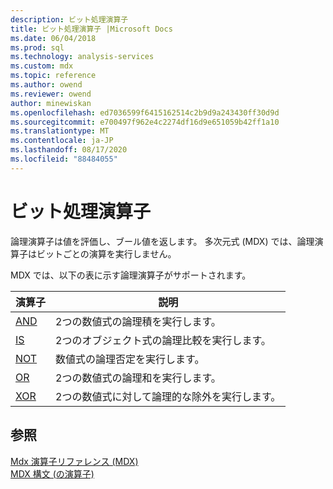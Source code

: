 ```yaml
---
description: ビット処理演算子
title: ビット処理演算子 |Microsoft Docs
ms.date: 06/04/2018
ms.prod: sql
ms.technology: analysis-services
ms.custom: mdx
ms.topic: reference
ms.author: owend
ms.reviewer: owend
author: minewiskan
ms.openlocfilehash: ed7036599f6415162514c2b9d9a243430ff30d9d
ms.sourcegitcommit: e700497f962e4c2274df16d9e651059b42ff1a10
ms.translationtype: MT
ms.contentlocale: ja-JP
ms.lasthandoff: 08/17/2020
ms.locfileid: "88484055"
---
```

# <a name="bitwise-operators"></a>ビット処理演算子


  論理演算子は値を評価し、ブール値を返します。 多次元式 (MDX) では、論理演算子はビットごとの演算を実行しません。  
  
 MDX では、以下の表に示す論理演算子がサポートされます。  
  
|演算子|説明|  
|--------------|-----------------|  
|[AND](../mdx/and-mdx.md)|2つの数値式の論理積を実行します。|  
|[IS](../mdx/is-mdx.md)|2つのオブジェクト式の論理比較を実行します。|  
|[NOT](../mdx/not-mdx.md)|数値式の論理否定を実行します。|  
|[OR](../mdx/or-mdx.md)|2つの数値式の論理和を実行します。|  
|[XOR](../mdx/xor-mdx.md)|2つの数値式に対して論理的な除外を実行します。|  
  
## <a name="see-also"></a>参照  
 [Mdx 演算子リファレンス &#40;MDX&#41;](../mdx/mdx-operator-reference-mdx.md)   
 [MDX 構文 &#40;の演算子&#41;](../mdx/operators-mdx-syntax.md)  
  
  
